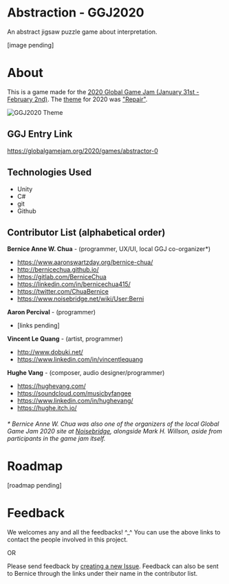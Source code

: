 # Abstraction - GGJ2020
An abstract jigsaw puzzle game about interpretation.

[image pending]

# About
This is a game made for the [2020 Global Game Jam (January 31st - February 2nd)](https://globalgamejam.org/2020/jam-sites/noisebridge).
The [theme](https://globalgamejam.org/news/theme-ggj-2020-%E2%80%A6) for 2020 was ["Repair"](https://youtu.be/8sdcq7CbPsc?t=1281).

![GGJ2020 Theme](https://globalgamejam.org/sites/default/files/styles/responsive_large__wide/public/field_news_story_image_video/2020/01/joggjtheme01.jpg?itok=F_JYVuqO&timestamp=1580511340)

## GGJ Entry Link

https://globalgamejam.org/2020/games/abstractor-0

## Technologies Used

* Unity
* C#
* git
* Github

## Contributor List (alphabetical order)

**Bernice Anne W. Chua** - (programmer, UX/UI, local GGJ co-organizer*)

* https://www.aaronswartzday.org/bernice-chua/
* http://bernicechua.github.io/
* https://gitlab.com/BerniceChua
* https://linkedin.com/in/bernicechua415/
* https://twitter.com/ChuaBernice
* https://www.noisebridge.net/wiki/User:Berni

**Aaron Percival** - (programmer)

* [links pending]

**Vincent Le Quang** - (artist, programmer)

* http://www.dobuki.net/
* https://www.linkedin.com/in/vincentlequang

**Hughe Vang** - (composer, audio designer/programmer)

* https://hughevang.com/
* https://soundcloud.com/musicbyfangee
* https://www.linkedin.com/in/hughevang/
* https://hughe.itch.io/

###### * Bernice Anne W. Chua was also one of the organizers of the local Global Game Jam 2020 site at [Noisebridge](https://noisebridge.net/), alongside Mark H. Willson, aside from participants in the game jam itself.

# Roadmap

[roadmap pending]

# Feedback

We welcomes any and all the feedbacks! ^_^  You can use the above links to contact the people involved in this project.

OR

Please send feedback by [creating a new Issue](https://github.com/BerniceChua/GGJ2020NB/issues).  Feedback can also be sent to Bernice through the links under their name in the contributor list.
